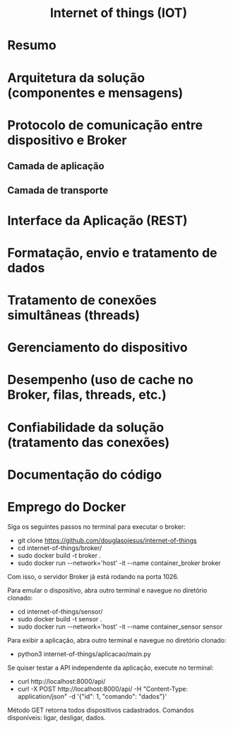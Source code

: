 <div align="center">

# Internet of things (IOT)

</div>

# Resumo

# Arquitetura da solução (componentes e mensagens)

# Protocolo de comunicação entre dispositivo e Broker 

## Camada de aplicação

## Camada de transporte

# Interface da Aplicação (REST)

# Formatação, envio e tratamento de dados

# Tratamento de conexões simultâneas (threads)

# Gerenciamento do dispositivo

# Desempenho (uso de cache no Broker, filas, threads, etc.)

# Confiabilidade da solução (tratamento das conexões)

# Documentação do código

# Emprego do Docker

Siga os seguintes passos no terminal para executar o broker: 
- git clone https://github.com/douglasojesus/internet-of-things
- cd internet-of-things/broker/
- sudo docker build -t broker .
- sudo docker run --network='host' -it --name container_broker broker

Com isso, o servidor Broker já está rodando na porta 1026.

Para emular o dispositivo, abra outro terminal e navegue no diretório clonado:
- cd internet-of-things/sensor/
- sudo docker build -t sensor .
- sudo docker run --network='host' -it --name container_sensor sensor

Para exibir a aplicação, abra outro terminal e navegue no diretório clonado:
- python3 internet-of-things/aplicacao/main.py

Se quiser testar a API independente da aplicação, execute no terminal:
- curl http://localhost:8000/api/
- curl -X POST http://localhost:8000/api/ -H "Content-Type: application/json" -d '{"id": 1, "comando": "dados"}'

Método GET retorna todos dispositivos cadastrados.
Comandos disponíveis: ligar, desligar, dados.


